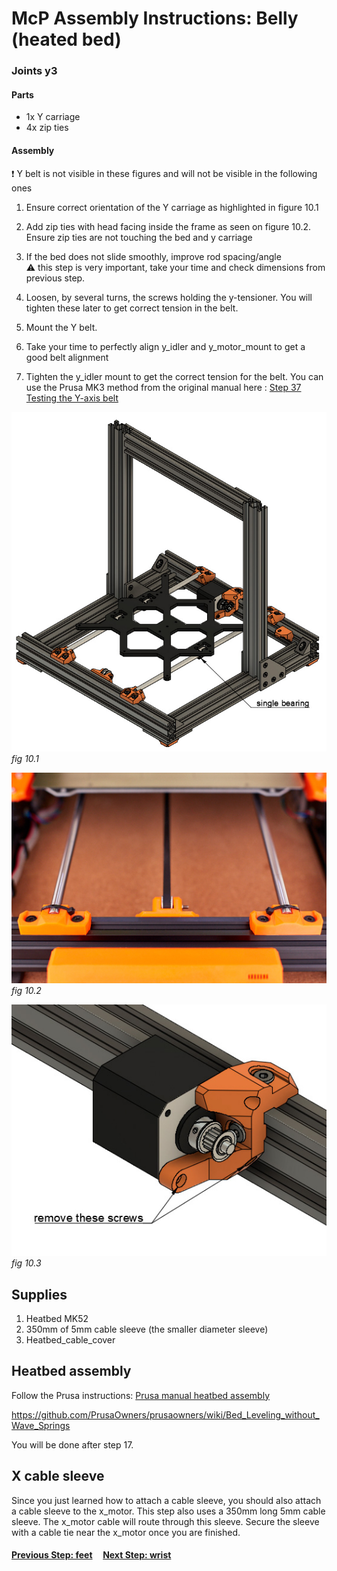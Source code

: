 # McP Assembly Instructions: Belly (heated bed)


### Joints y3

#### Parts  

* 1x Y carriage
* 4x zip ties

#### Assembly

:heavy_exclamation_mark: Y belt is not visible in these figures and will not be visible in the following ones


1. Ensure correct orientation of the Y carriage as highlighted in figure 10.1

1. Add zip ties with head facing inside the frame as seen on figure 10.2. Ensure zip ties are not touching the bed and y carriage
1. If the bed does not slide smoothly, improve rod spacing/angle<br>
   :warning: this step is very important, take your time and check dimensions from previous step.
1. Loosen, by several turns, the screws holding the y-tensioner.  You will tighten these later to get correct tension in the belt.
1. Mount the Y belt.
1. Take your time to perfectly align y_idler and y_motor_mount to get a good belt alignment
1. Tighten the y_idler mount to get the correct tension for the belt. You can use the Prusa MK3 method from the original manual here : [Step 37 Testing the Y-axis belt](http://manual.prusa3d.com/Guide/2.+Y-axis+assembly/507?lang=en#s8300)




![](img/fig10.1.jpg)\
*fig 10.1*

![](img/fig10.2.jpg)\
*fig 10.2*

![](img/fig10.3.jpg)\
*fig 10.3*


## Supplies

1. Heatbed MK52
1. 350mm of 5mm cable sleeve (the smaller diameter sleeve)
1. Heatbed_cable_cover

## Heatbed assembly

Follow the Prusa instructions: [Prusa manual heatbed assembly](https://manual.prusa3d.com/Guide/7.+Heatbed++&+PSU+assembly+(textile+sleeve)/589?lang=en)

https://github.com/PrusaOwners/prusaowners/wiki/Bed_Leveling_without_Wave_Springs

You will be done after step 17. 

## X cable sleeve

Since you just learned how to attach a cable sleeve, you should also attach a cable sleeve to the x_motor.  This step also uses a 350mm long 5mm cable sleeve.  The x_motor cable will route through this sleeve.  Secure the sleeve with a cable tie near the x_motor once you are finished.


#### [Previous Step: feet](feet.md) &nbsp;&nbsp;&nbsp; [Next Step: wrist](wrist.md)
